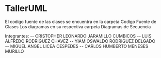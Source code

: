 # TallerUML

El codigo fuente de las clases se encuentra en la carpeta Codigo Fuente de Clases
Los diagramas en su respectiva carpeta Diagramas de Secuencia

Integrantes: 
-- CRISTOPHER LEONARDO JARAMILLO CUMBICOS
-- LUIS ALFREDO RODRIGUEZ CHAVEZ
-- YIAM OSWALDO RODRIGUEZ DELGADO
-- MIGUEL ANGEL LICEA CESPEDES
-- CARLOS HUMBERTO MENESES MURILLO
